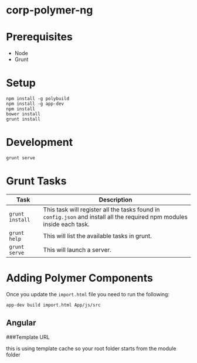 # corp-polymer-ng  

# Prerequisites 

* Node  
* Grunt

# Setup  

```
npm install -g polybuild
npm install -g app-dev
npm install
bower install
grunt install
```

# Development

```
grunt serve
```


# Grunt Tasks

|Task | Description  |
|---|---|
|`grunt install` | This task will register all the tasks found in `config.json` and install all the required npm modules inside each task. |
| `grunt help` | This will list the available tasks in grunt. |
| `grunt serve` | This will launch a server.

# Adding Polymer Components

Once you update the `import.html` file you need to run the following:

```
app-dev build import.html App/js/src
```


## Angular 

###Template URL

this is using template cache so your root folder starts from the module folder